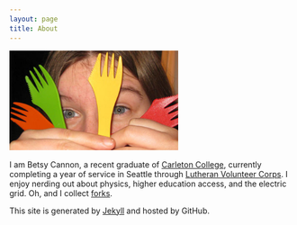 ```yaml
---
layout: page
title: About
---
```


<img class="scale-with-grid" src="/images/fork-eyes.jpg" width=300px>
</br>

I am Betsy Cannon, a recent graduate of <a href="http://www.carleton.edu">Carleton College</a>,
currently completing a year of service in Seattle through <a href="http://www.lutheranvolunteercorps.org/">Lutheran Volunteer Corps</a>.
I enjoy nerding out about physics, higher education access, and the electric grid.
Oh, and I collect <a href="/forks.html">forks</a>.

This site is generated by <a href="https://github.com/mojombo/jekyll/wiki">Jekyll</a>
and hosted by GitHub. 